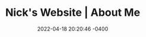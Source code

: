 ---
layout: home
title:  "Nick's Website | About Me"
date:   2022-04-18 20:20:46 -0400
categories: jekyll update
permalink: /home/
---